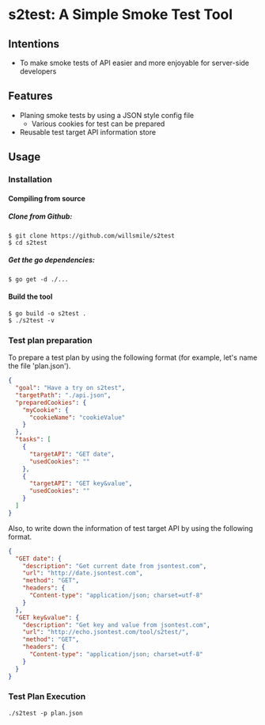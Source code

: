 # s2test: A Simple Smoke Test Tool

## Intentions
- To make smoke tests of API easier and more enjoyable for server-side developers

## Features
- Planing smoke tests by using a JSON style config file
  - Various cookies for test can be prepared
- Reusable test target API information store

## Usage
### Installation
#### Compiling from source
##### Clone from Github:
```
$ git clone https://github.com/willsmile/s2test
$ cd s2test
```

##### Get the go dependencies:
```
$ go get -d ./...
```

#### Build the tool
```
$ go build -o s2test .
$ ./s2test -v
```

### Test plan preparation
To prepare a test plan by using the following format (for example, let's name the file 'plan.json').

```json
{
  "goal": "Have a try on s2test",
  "targetPath": "./api.json",
  "preparedCookies": {
    "myCookie": {
      "cookieName": "cookieValue"
    }
  },
  "tasks": [
    {
      "targetAPI": "GET date",
      "usedCookies": ""
    },
    {
      "targetAPI": "GET key&value",
      "usedCookies": ""
    }
  ]
}
```

Also, to write down the information of test target API by using the following format.

```json
{
  "GET date": {
    "description": "Get current date from jsontest.com",
    "url": "http://date.jsontest.com",
    "method": "GET",
    "headers": {
      "Content-type": "application/json; charset=utf-8"
    }
  },
  "GET key&value": {
    "description": "Get key and value from jsontest.com",
    "url": "http://echo.jsontest.com/tool/s2test/",
    "method": "GET",
    "headers": {
      "Content-type": "application/json; charset=utf-8"
    }
  }
}
```

### Test Plan Execution

```
./s2test -p plan.json
```